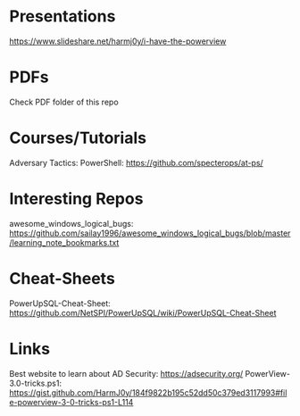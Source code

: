 # Presentations
https://www.slideshare.net/harmj0y/i-have-the-powerview

# PDFs
Check PDF folder of this repo

# Courses/Tutorials
Adversary Tactics: PowerShell: https://github.com/specterops/at-ps/

# Interesting Repos
awesome_windows_logical_bugs: https://github.com/sailay1996/awesome_windows_logical_bugs/blob/master/learning_note_bookmarks.txt

# Cheat-Sheets
PowerUpSQL-Cheat-Sheet: https://github.com/NetSPI/PowerUpSQL/wiki/PowerUpSQL-Cheat-Sheet

# Links
Best website to learn about AD Security: https://adsecurity.org/
PowerView-3.0-tricks.ps1: https://gist.github.com/HarmJ0y/184f9822b195c52dd50c379ed3117993#file-powerview-3-0-tricks-ps1-L114
